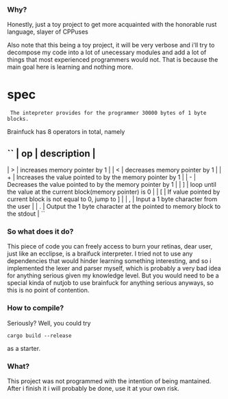 ### Why?

Honestly, just a toy project to get more acquainted with the
honorable rust language, slayer of CPPuses

Also note that this being a toy project, it will be very verbose and i'll try to
decompose my code into a lot of unecessary modules and add a lot of things
that most experienced programmers would not. That is because the main goal 
here is learning and nothing more.

# spec
     The intepreter provides for the programmer 30000 bytes of 1 byte blocks. 
Brainfuck has 8 operators in total, namely

``
| op  | description                                                              |
----------------------------------------------------------------------------------
|  >  | increases memory pointer by 1                                            |
|  <  | decreases memory pointer by 1                                            |
|  +  | Increases the value pointed to by the memory pointer by 1                |
|  -  | Decreases the value pointed to by the memory pointer by 1                |
|  ]  | loop until the value at the current block(memory pointer) is 0           |
|  [  | If value pointed by current block is not equal to 0, jump to ]           |
|  ,  | Input a 1 byte character from the user                                   |
|  .  | Output the 1 byte character at the pointed to memory block to the stdout |
``


### So what does it do?

This piece  of code you can freely access to burn your retinas, dear user,
just like an ecclipse, is a braifuck interpreter. I tried not to use any
dependencies that would hinder learning something interesting, and so i implemented
the lexer and parser myself, which is probably a very bad idea for anything
serious given my knowledge level. But you would need to be a special kinda
of nutjob to use brainfuck for anything serious anyways, so this is no point
of contention.

### How to compile?
Seriously? Well, you could try

```cargo build --release```

as a starter.


### What?
This project was not programmed with the intention of being mantained. After
i finish it i will probably be done, use it at your own risk. 
